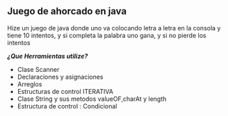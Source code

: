 ## **Juego de ahorcado en java**

Hize un juego de java donde uno va colocando letra a letra en la consola y tiene 10 intentos, y si completa la palabra uno gana, y si no pierde los intentos

  ***¿Que Herramientas utilize?***
  

 - Clase Scanner
 - Declaraciones y asignaciones
 - Arreglos
 - Estructuras de control ITERATIVA
 -  Clase String y sus metodos valueOF,charAt y length
 - Estructura de control : Condicional

